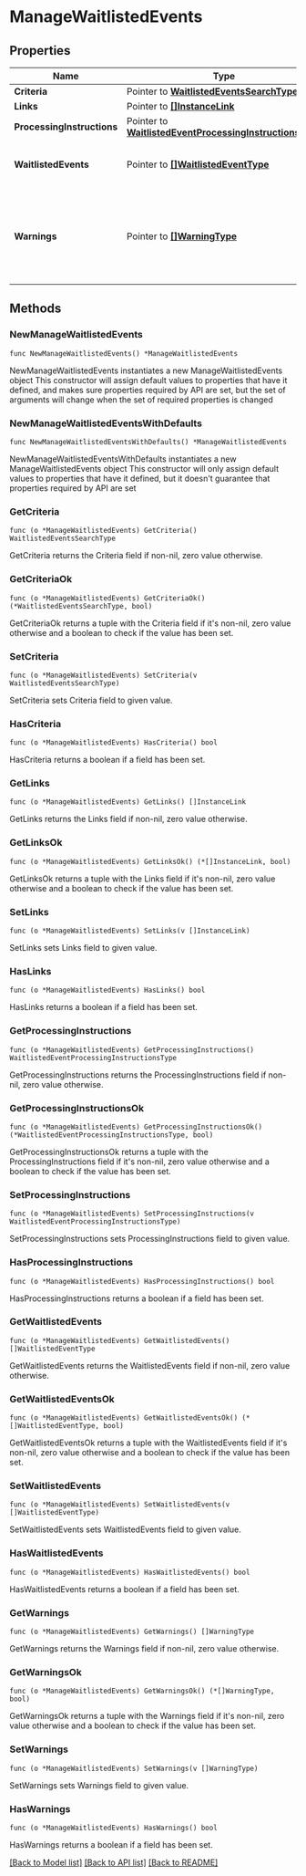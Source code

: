 # ManageWaitlistedEvents

## Properties

Name | Type | Description | Notes
------------ | ------------- | ------------- | -------------
**Criteria** | Pointer to [**WaitlistedEventsSearchType**](WaitlistedEventsSearchType.md) |  | [optional] 
**Links** | Pointer to [**[]InstanceLink**](InstanceLink.md) |  | [optional] 
**ProcessingInstructions** | Pointer to [**WaitlistedEventProcessingInstructionsType**](WaitlistedEventProcessingInstructionsType.md) |  | [optional] 
**WaitlistedEvents** | Pointer to [**[]WaitlistedEventType**](WaitlistedEventType.md) | Pertain waitlisted event Information. | [optional] 
**Warnings** | Pointer to [**[]WarningType**](WarningType.md) | Used in conjunction with the Success elementSpace to define a business error. | [optional] 

## Methods

### NewManageWaitlistedEvents

`func NewManageWaitlistedEvents() *ManageWaitlistedEvents`

NewManageWaitlistedEvents instantiates a new ManageWaitlistedEvents object
This constructor will assign default values to properties that have it defined,
and makes sure properties required by API are set, but the set of arguments
will change when the set of required properties is changed

### NewManageWaitlistedEventsWithDefaults

`func NewManageWaitlistedEventsWithDefaults() *ManageWaitlistedEvents`

NewManageWaitlistedEventsWithDefaults instantiates a new ManageWaitlistedEvents object
This constructor will only assign default values to properties that have it defined,
but it doesn't guarantee that properties required by API are set

### GetCriteria

`func (o *ManageWaitlistedEvents) GetCriteria() WaitlistedEventsSearchType`

GetCriteria returns the Criteria field if non-nil, zero value otherwise.

### GetCriteriaOk

`func (o *ManageWaitlistedEvents) GetCriteriaOk() (*WaitlistedEventsSearchType, bool)`

GetCriteriaOk returns a tuple with the Criteria field if it's non-nil, zero value otherwise
and a boolean to check if the value has been set.

### SetCriteria

`func (o *ManageWaitlistedEvents) SetCriteria(v WaitlistedEventsSearchType)`

SetCriteria sets Criteria field to given value.

### HasCriteria

`func (o *ManageWaitlistedEvents) HasCriteria() bool`

HasCriteria returns a boolean if a field has been set.

### GetLinks

`func (o *ManageWaitlistedEvents) GetLinks() []InstanceLink`

GetLinks returns the Links field if non-nil, zero value otherwise.

### GetLinksOk

`func (o *ManageWaitlistedEvents) GetLinksOk() (*[]InstanceLink, bool)`

GetLinksOk returns a tuple with the Links field if it's non-nil, zero value otherwise
and a boolean to check if the value has been set.

### SetLinks

`func (o *ManageWaitlistedEvents) SetLinks(v []InstanceLink)`

SetLinks sets Links field to given value.

### HasLinks

`func (o *ManageWaitlistedEvents) HasLinks() bool`

HasLinks returns a boolean if a field has been set.

### GetProcessingInstructions

`func (o *ManageWaitlistedEvents) GetProcessingInstructions() WaitlistedEventProcessingInstructionsType`

GetProcessingInstructions returns the ProcessingInstructions field if non-nil, zero value otherwise.

### GetProcessingInstructionsOk

`func (o *ManageWaitlistedEvents) GetProcessingInstructionsOk() (*WaitlistedEventProcessingInstructionsType, bool)`

GetProcessingInstructionsOk returns a tuple with the ProcessingInstructions field if it's non-nil, zero value otherwise
and a boolean to check if the value has been set.

### SetProcessingInstructions

`func (o *ManageWaitlistedEvents) SetProcessingInstructions(v WaitlistedEventProcessingInstructionsType)`

SetProcessingInstructions sets ProcessingInstructions field to given value.

### HasProcessingInstructions

`func (o *ManageWaitlistedEvents) HasProcessingInstructions() bool`

HasProcessingInstructions returns a boolean if a field has been set.

### GetWaitlistedEvents

`func (o *ManageWaitlistedEvents) GetWaitlistedEvents() []WaitlistedEventType`

GetWaitlistedEvents returns the WaitlistedEvents field if non-nil, zero value otherwise.

### GetWaitlistedEventsOk

`func (o *ManageWaitlistedEvents) GetWaitlistedEventsOk() (*[]WaitlistedEventType, bool)`

GetWaitlistedEventsOk returns a tuple with the WaitlistedEvents field if it's non-nil, zero value otherwise
and a boolean to check if the value has been set.

### SetWaitlistedEvents

`func (o *ManageWaitlistedEvents) SetWaitlistedEvents(v []WaitlistedEventType)`

SetWaitlistedEvents sets WaitlistedEvents field to given value.

### HasWaitlistedEvents

`func (o *ManageWaitlistedEvents) HasWaitlistedEvents() bool`

HasWaitlistedEvents returns a boolean if a field has been set.

### GetWarnings

`func (o *ManageWaitlistedEvents) GetWarnings() []WarningType`

GetWarnings returns the Warnings field if non-nil, zero value otherwise.

### GetWarningsOk

`func (o *ManageWaitlistedEvents) GetWarningsOk() (*[]WarningType, bool)`

GetWarningsOk returns a tuple with the Warnings field if it's non-nil, zero value otherwise
and a boolean to check if the value has been set.

### SetWarnings

`func (o *ManageWaitlistedEvents) SetWarnings(v []WarningType)`

SetWarnings sets Warnings field to given value.

### HasWarnings

`func (o *ManageWaitlistedEvents) HasWarnings() bool`

HasWarnings returns a boolean if a field has been set.


[[Back to Model list]](../README.md#documentation-for-models) [[Back to API list]](../README.md#documentation-for-api-endpoints) [[Back to README]](../README.md)


